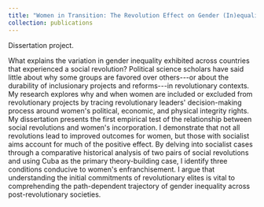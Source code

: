 ```yaml
---
title: "Women in Transition: The Revolution Effect on Gender (In)equality"
collection: publications
---
```

Dissertation project.

What explains the variation in gender inequality exhibited across countries that experienced a social revolution? Political science scholars have said little about why some groups are favored over others---or about the durability of inclusionary projects and reforms---in revolutionary contexts. My research explores why and when women are included or excluded from revolutionary projects by tracing revolutionary leaders' decision-making process around women's political, economic, and physical integrity rights. My dissertation presents the first empirical test of the relationship between social revolutions and women's incorporation. I demonstrate that not all revolutions lead to improved outcomes for women, but those with socialist aims account for much of the positive effect. By delving into socialist cases through a comparative historical analysis of two pairs of social revolutions and using Cuba as the primary theory-building case, I identify three conditions conducive to women's enfranchisement. I argue that understanding the initial commitments of revolutionary elites is vital to comprehending the path-dependent trajectory of gender inequality across post-revolutionary societies. 
